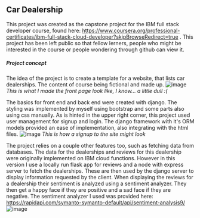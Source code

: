## Car Dealership

This project was created as the capstone project for the IBM full stack developer course, found here: https://www.coursera.org/professional-certificates/ibm-full-stack-cloud-developer?skipBrowseRedirect=true . This project has been left public so that fellow lerners, people who might be interested in the course or people wondering through github can view it.

##### Project concept

The idea of the project is to create a template for a website, that lists car dealerships. The content of course being fictional and made up. 
![image](https://github.com/Jathn/agfzb-CloudAppDevelopment_Capstone/assets/124161756/9b576022-a672-48c6-ab2d-89315b68c8c8)
*This is what I made the front page look like, I know... a little dull :(*

The basics for front end and back end were created with django. The styling was implemented by myself using bootstrap and some parts also using css manually.
As is hinted in the upper right corner, this project used user management for signup and login. The django framework with it's ORM models provided an ease of implementation, also integrating with the html files.
![image](https://github.com/Jathn/agfzb-CloudAppDevelopment_Capstone/assets/124161756/2307131d-bc4b-4268-ba0a-943e289e3077)
*This is how a signup to the site might look*

The project relies on a couple other features too, such as fetching data from databases. The data for the dealerships and reviews for this dealership were originally implemented on IBM cloud functions. 
However in this version I use a locally run flask app for reviews and a node with express server to fetch the dealerships. These are then used by the django server to display information requested by the client.
When displaying the reviews for a dealership their sentiment is analyzed using a sentiment analyzer. They then get a happy face if they are positive and a sad face if they are negative. The sentiment analyzer I used was provided here: https://rapidapi.com/symanto-symanto-default/api/sentiment-analysis9/
![image](https://github.com/Jathn/agfzb-CloudAppDevelopment_Capstone/assets/124161756/110804ca-ef41-4387-bab3-d925c257940c)
